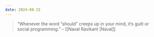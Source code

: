 ```yaml
---
date: 2024-08-15
---
```

> “Whenever the word “should” creeps up in your mind, it’s guilt or social programming.” – [[Naval Ravikant |Naval]]

